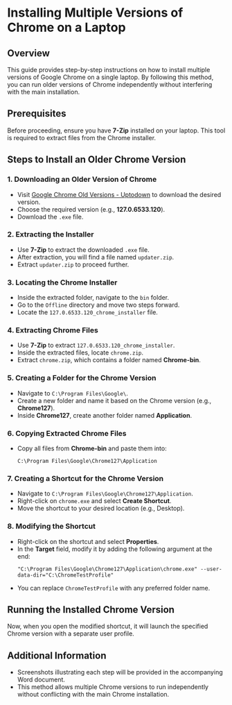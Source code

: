 # Installing Multiple Versions of Chrome on a Laptop

## Overview
This guide provides step-by-step instructions on how to install multiple versions of Google Chrome on a single laptop. By following this method, you can run older versions of Chrome independently without interfering with the main installation.

## Prerequisites
Before proceeding, ensure you have **7-Zip** installed on your laptop. This tool is required to extract files from the Chrome installer.

## Steps to Install an Older Chrome Version

### 1. Downloading an Older Version of Chrome
- Visit [Google Chrome Old Versions - Uptodown](https://google-chrome.en.uptodown.com/windows/versions) to download the desired version.
- Choose the required version (e.g., **127.0.6533.120**).
- Download the `.exe` file.

### 2. Extracting the Installer
- Use **7-Zip** to extract the downloaded `.exe` file.
- After extraction, you will find a file named `updater.zip`.
- Extract `updater.zip` to proceed further.

### 3. Locating the Chrome Installer
- Inside the extracted folder, navigate to the `bin` folder.
- Go to the `Offline` directory and move two steps forward.
- Locate the `127.0.6533.120_chrome_installer` file.

### 4. Extracting Chrome Files
- Use **7-Zip** to extract `127.0.6533.120_chrome_installer`.
- Inside the extracted files, locate `chrome.zip`.
- Extract `chrome.zip`, which contains a folder named **Chrome-bin**.

### 5. Creating a Folder for the Chrome Version
- Navigate to `C:\Program Files\Google\`.
- Create a new folder and name it based on the Chrome version (e.g., **Chrome127**).
- Inside **Chrome127**, create another folder named **Application**.

### 6. Copying Extracted Chrome Files
- Copy all files from **Chrome-bin** and paste them into:
  ```
  C:\Program Files\Google\Chrome127\Application
  ```

### 7. Creating a Shortcut for the Chrome Version
- Navigate to `C:\Program Files\Google\Chrome127\Application`.
- Right-click on `chrome.exe` and select **Create Shortcut**.
- Move the shortcut to your desired location (e.g., Desktop).

### 8. Modifying the Shortcut
- Right-click on the shortcut and select **Properties**.
- In the **Target** field, modify it by adding the following argument at the end:
  ```
  "C:\Program Files\Google\Chrome127\Application\chrome.exe" --user-data-dir="C:\ChromeTestProfile"
  ```
- You can replace `ChromeTestProfile` with any preferred folder name.

## Running the Installed Chrome Version
Now, when you open the modified shortcut, it will launch the specified Chrome version with a separate user profile.

## Additional Information
- Screenshots illustrating each step will be provided in the accompanying Word document.
- This method allows multiple Chrome versions to run independently without conflicting with the main Chrome installation.


